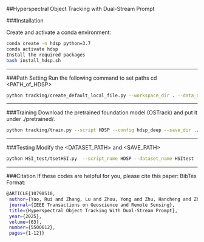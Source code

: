 ##Hyperspectral Object Tracking with Dual-Stream Prompt

###Installation

Create and activate a conda environment:
 ```bash
conda create -n hdsp python=3.7
conda activate hdsp
Install the required packages
bash install_hdsp.sh
 ```
***

###Path Setting
Run the following command to set paths
cd <PATH_of_HDSP>
 ```bash
python tracking/create_default_local_file.py --workspace_dir . --data_dir ./data --save_dir ./output
 ```
***

###Training
Download the pretrained foundation model (OSTrack) and put it under ./pretrained/.
 ```bash
python tracking/train.py --script HDSP --config hdsp_deep --save_dir ./output --mode multiple --nproc_per_node 2
 ```

***

###Testing
Modify the <DATASET_PATH> and <SAVE_PATH>
 ```bash
python HSI_test/tsetHSI.py  --script_name HDSP --dataset_name HSItest --yaml_name hdsp_deep
 ```

***

###Citation
If these codes are helpful for you, please cite this paper:
BibTex Format:

 ```bash
@ARTICLE{10798510,
  author={Yao, Rui and Zhang, Lu and Zhou, Yong and Zhu, Hancheng and Zhao, Jiaqi and Shao, Zhiwen},
  journal={IEEE Transactions on Geoscience and Remote Sensing}, 
  title={Hyperspectral Object Tracking With Dual-Stream Prompt}, 
  year={2025},
  volume={63},
  number={5500612},
  pages={1-12}}
 ```
